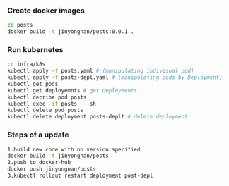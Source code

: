 ### Create docker images

```bash
cd posts
docker build -t jinyongnan/posts:0.0.1 .
```

### Run kubernetes

```bash
cd infra/k8s
kubectl apply -f posts.yaml # (manipulating indivisual pod)
kubectl apply -f posts-depl.yaml # (manipulating pods by Deployment)
kubectl get pods
kubectl get deployemnts # get deployments
kubectl decribe pod posts
kubectl exec -it posts -- sh
kubectl delete pod posts
kubectl delete deployment posts-deplt # delete deployment
```

### Steps of a update

```bash
1.build new code with no version specified
docker build -t jinyongnan/posts
2.push to docker-hub
docker push jinyongnan/posts
3.kubectl rollout restart deployment post-depl
```
